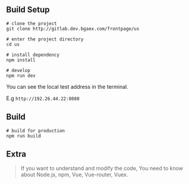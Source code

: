 ## Build Setup

```shell
# clone the project
git clone http://gitlab.dev.bgaex.com/frontpage/us

# enter the project directory
cd us

# install dependency
npm install

# develop
npm run dev
```
You can see the local test address in the terminal.

E.g  `http://192.26.44.22:8080`

## Build
```shell
# build for production
npm run build
```

## Extra
> If you want to understand and modify the code, You need to know about Node.js, npm, Vue, Vue-router, Vuex.
